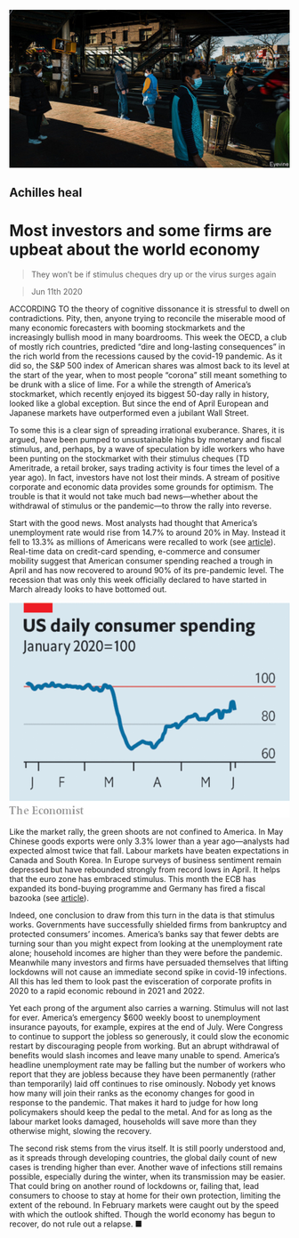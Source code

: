 ![](./images/20200613_LDP501.jpg)

## Achilles heal

# Most investors and some firms are upbeat about the world economy

> They won’t be if stimulus cheques dry up or the virus surges again

> Jun 11th 2020

ACCORDING TO the theory of cognitive dissonance it is stressful to dwell on contradictions. Pity, then, anyone trying to reconcile the miserable mood of many economic forecasters with booming stockmarkets and the increasingly bullish mood in many boardrooms. This week the OECD, a club of mostly rich countries, predicted “dire and long-lasting consequences” in the rich world from the recessions caused by the covid-19 pandemic. As it did so, the S&P 500 index of American shares was almost back to its level at the start of the year, when to most people “corona” still meant something to be drunk with a slice of lime. For a while the strength of America’s stockmarket, which recently enjoyed its biggest 50-day rally in history, looked like a global exception. But since the end of April European and Japanese markets have outperformed even a jubilant Wall Street.

To some this is a clear sign of spreading irrational exuberance. Shares, it is argued, have been pumped to unsustainable highs by monetary and fiscal stimulus, and, perhaps, by a wave of speculation by idle workers who have been punting on the stockmarket with their stimulus cheques (TD Ameritrade, a retail broker, says trading activity is four times the level of a year ago). In fact, investors have not lost their minds. A stream of positive corporate and economic data provides some grounds for optimism. The trouble is that it would not take much bad news—whether about the withdrawal of stimulus or the pandemic—to throw the rally into reverse.

Start with the good news. Most analysts had thought that America’s unemployment rate would rise from 14.7% to around 20% in May. Instead it fell to 13.3% as millions of Americans were recalled to work (see [article](https://www.economist.com//finance-and-economics/2020/06/11/what-the-early-1980s-implies-for-unemployment-today)). Real-time data on credit-card spending, e-commerce and consumer mobility suggest that American consumer spending reached a trough in April and has now recovered to around 90% of its pre-pandemic level. The recession that was only this week officially declared to have started in March already looks to have bottomed out.

![](./images/20200613_LDC044.png)

Like the market rally, the green shoots are not confined to America. In May Chinese goods exports were only 3.3% lower than a year ago—analysts had expected almost twice that fall. Labour markets have beaten expectations in Canada and South Korea. In Europe surveys of business sentiment remain depressed but have rebounded strongly from record lows in April. It helps that the euro zone has embraced stimulus. This month the ECB has expanded its bond-buying programme and Germany has fired a fiscal bazooka (see [article](https://www.economist.com//europe/2020/06/11/germany-opens-the-money-tap)).

Indeed, one conclusion to draw from this turn in the data is that stimulus works. Governments have successfully shielded firms from bankruptcy and protected consumers’ incomes. America’s banks say that fewer debts are turning sour than you might expect from looking at the unemployment rate alone; household incomes are higher than they were before the pandemic. Meanwhile many investors and firms have persuaded themselves that lifting lockdowns will not cause an immediate second spike in covid-19 infections. All this has led them to look past the evisceration of corporate profits in 2020 to a rapid economic rebound in 2021 and 2022.

Yet each prong of the argument also carries a warning. Stimulus will not last for ever. America’s emergency $600 weekly boost to unemployment insurance payouts, for example, expires at the end of July. Were Congress to continue to support the jobless so generously, it could slow the economic restart by discouraging people from working. But an abrupt withdrawal of benefits would slash incomes and leave many unable to spend. America’s headline unemployment rate may be falling but the number of workers who report that they are jobless because they have been permanently (rather than temporarily) laid off continues to rise ominously. Nobody yet knows how many will join their ranks as the economy changes for good in response to the pandemic. That makes it hard to judge for how long policymakers should keep the pedal to the metal. And for as long as the labour market looks damaged, households will save more than they otherwise might, slowing the recovery.

The second risk stems from the virus itself. It is still poorly understood and, as it spreads through developing countries, the global daily count of new cases is trending higher than ever. Another wave of infections still remains possible, especially during the winter, when its transmission may be easier. That could bring on another round of lockdowns or, failing that, lead consumers to choose to stay at home for their own protection, limiting the extent of the rebound. In February markets were caught out by the speed with which the outlook shifted. Though the world economy has begun to recover, do not rule out a relapse. ■